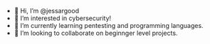 - 👋 Hi, I’m @jessargood
- 👀 I’m interested in cybersecurity!
- 🌱 I’m currently learning pentesting and programming languages.
- 💞️ I’m looking to collaborate on beginnger level projects.

<!---
jessargood/jessargood is a ✨ special ✨ repository because its `README.md` (this file) appears on your GitHub profile.
You can click the Preview link to take a look at your changes.
--->
